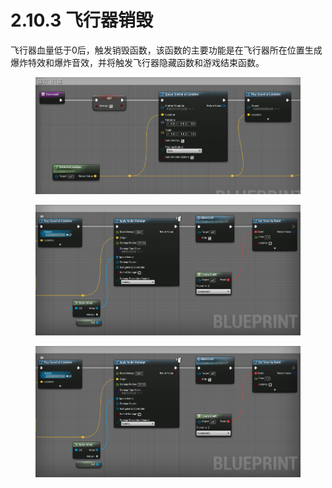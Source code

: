 # 2.10.3 飞行器销毁

飞行器血量低于0后，触发销毁函数，该函数的主要功能是在飞行器所在位置生成爆炸特效和爆炸音效，并将触发飞行器隐藏函数和游戏结束函数。

<figure><img src="../../../.gitbook/assets/image (164).png" alt=""><figcaption></figcaption></figure>

<figure><img src="../../../.gitbook/assets/image (57).png" alt=""><figcaption></figcaption></figure>

<figure><img src="../../../.gitbook/assets/image (90).png" alt=""><figcaption></figcaption></figure>
